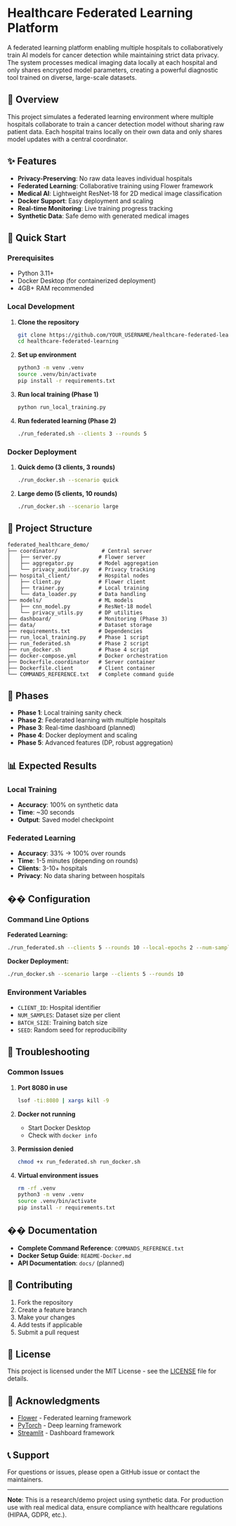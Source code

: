 # Healthcare Federated Learning Platform

A federated learning platform enabling multiple hospitals to collaboratively train AI models for cancer detection while maintaining strict data privacy. The system processes medical imaging data locally at each hospital and only shares encrypted model parameters, creating a powerful diagnostic tool trained on diverse, large-scale datasets.

## 🏥 Overview

This project simulates a federated learning environment where multiple hospitals collaborate to train a cancer detection model without sharing raw patient data. Each hospital trains locally on their own data and only shares model updates with a central coordinator.

## ✨ Features

- **Privacy-Preserving**: No raw data leaves individual hospitals
- **Federated Learning**: Collaborative training using Flower framework
- **Medical AI**: Lightweight ResNet-18 for 2D medical image classification
- **Docker Support**: Easy deployment and scaling
- **Real-time Monitoring**: Live training progress tracking
- **Synthetic Data**: Safe demo with generated medical images

## 🚀 Quick Start

### Prerequisites
- Python 3.11+
- Docker Desktop (for containerized deployment)
- 4GB+ RAM recommended

### Local Development

1. **Clone the repository**
   ```bash
   git clone https://github.com/YOUR_USERNAME/healthcare-federated-learning.git
   cd healthcare-federated-learning
   ```

2. **Set up environment**
   ```bash
   python3 -m venv .venv
   source .venv/bin/activate
   pip install -r requirements.txt
   ```

3. **Run local training (Phase 1)**
   ```bash
   python run_local_training.py
   ```

4. **Run federated learning (Phase 2)**
   ```bash
   ./run_federated.sh --clients 3 --rounds 5
   ```

### Docker Deployment

1. **Quick demo (3 clients, 3 rounds)**
   ```bash
   ./run_docker.sh --scenario quick
   ```

2. **Large demo (5 clients, 10 rounds)**
   ```bash
   ./run_docker.sh --scenario large
   ```

## 📁 Project Structure

```
federated_healthcare_demo/
├── coordinator/              # Central server
│   ├── server.py            # Flower server
│   ├── aggregator.py        # Model aggregation
│   └── privacy_auditor.py   # Privacy tracking
├── hospital_client/         # Hospital nodes
│   ├── client.py            # Flower client
│   ├── trainer.py           # Local training
│   └── data_loader.py       # Data handling
├── models/                  # ML models
│   ├── cnn_model.py         # ResNet-18 model
│   └── privacy_utils.py     # DP utilities
├── dashboard/               # Monitoring (Phase 3)
├── data/                    # Dataset storage
├── requirements.txt         # Dependencies
├── run_local_training.py    # Phase 1 script
├── run_federated.sh         # Phase 2 script
├── run_docker.sh            # Phase 4 script
├── docker-compose.yml       # Docker orchestration
├── Dockerfile.coordinator   # Server container
├── Dockerfile.client        # Client container
└── COMMANDS_REFERENCE.txt   # Complete command guide
```

## 🎯 Phases

- **Phase 1**: Local training sanity check
- **Phase 2**: Federated learning with multiple hospitals
- **Phase 3**: Real-time dashboard (planned)
- **Phase 4**: Docker deployment and scaling
- **Phase 5**: Advanced features (DP, robust aggregation)

## 📊 Expected Results

### Local Training
- **Accuracy**: 100% on synthetic data
- **Time**: ~30 seconds
- **Output**: Saved model checkpoint

### Federated Learning
- **Accuracy**: 33% → 100% over rounds
- **Time**: 1-5 minutes (depending on rounds)
- **Clients**: 3-10+ hospitals
- **Privacy**: No data sharing between hospitals

## ��️ Configuration

### Command Line Options

**Federated Learning:**
```bash
./run_federated.sh --clients 5 --rounds 10 --local-epochs 2 --num-samples 800 --batch-size 32
```

**Docker Deployment:**
```bash
./run_docker.sh --scenario large --clients 5 --rounds 10
```

### Environment Variables

- `CLIENT_ID`: Hospital identifier
- `NUM_SAMPLES`: Dataset size per client
- `BATCH_SIZE`: Training batch size
- `SEED`: Random seed for reproducibility

## 🔧 Troubleshooting

### Common Issues

1. **Port 8080 in use**
   ```bash
   lsof -ti:8080 | xargs kill -9
   ```

2. **Docker not running**
   - Start Docker Desktop
   - Check with `docker info`

3. **Permission denied**
   ```bash
   chmod +x run_federated.sh run_docker.sh
   ```

4. **Virtual environment issues**
   ```bash
   rm -rf .venv
   python3 -m venv .venv
   source .venv/bin/activate
   pip install -r requirements.txt
   ```

## �� Documentation

- **Complete Command Reference**: `COMMANDS_REFERENCE.txt`
- **Docker Setup Guide**: `README-Docker.md`
- **API Documentation**: `docs/` (planned)

## 🤝 Contributing

1. Fork the repository
2. Create a feature branch
3. Make your changes
4. Add tests if applicable
5. Submit a pull request

## 📄 License

This project is licensed under the MIT License - see the [LICENSE](LICENSE) file for details.

## 🙏 Acknowledgments

- [Flower](https://flower.dev/) - Federated learning framework
- [PyTorch](https://pytorch.org/) - Deep learning framework
- [Streamlit](https://streamlit.io/) - Dashboard framework

## 📞 Support

For questions or issues, please open a GitHub issue or contact the maintainers.

---

**Note**: This is a research/demo project using synthetic data. For production use with real medical data, ensure compliance with healthcare regulations (HIPAA, GDPR, etc.).
